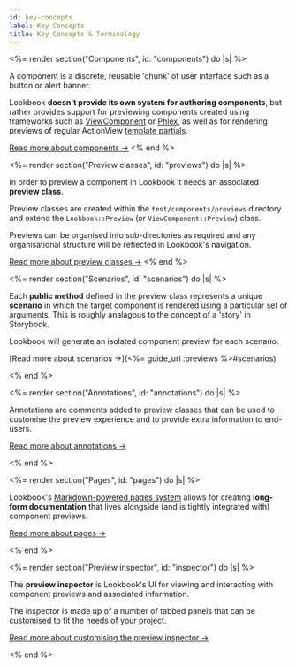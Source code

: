 ```yaml
---
id: key-concepts
label: Key Concepts
title: Key Concepts & Terminology
---
```


<%= render section("Components", id: "components") do |s| %>

  A component is a discrete, reusable 'chunk' of user interface such as a button or alert banner. 
  
  Lookbook **doesn't provide its own system for authoring components**, but rather provides support for previewing components created using
  frameworks such as [ViewComponent](https://viewcomponent.org/) or [Phlex](https://phlex.fun),
  as well as for rendering previews of regular ActionView [template partials](https://guides.rubyonrails.org/layouts_and_rendering.html#using-partials).

  [Read more about components &rarr;](<%= guide_url :components %>)
<% end %>

<%= render section("Preview classes", id: "previews") do |s| %>

  In order to preview a component in Lookbook it needs an associated **preview class**.

  Preview classes are created within the `test/components/previews` directory and extend the `Lookbook::Preview` (or `ViewComponent::Preview`) class.
  
  Previews can be organised into sub-directories as required and any organisational structure will be reflected in Lookbook's navigation.

  [Read more about preview classes &rarr;](<%= guide_url :previews %>)
<% end %>

<%= render section("Scenarios", id: "scenarios") do |s| %>
  
  Each **public method** defined in the preview class represents a unique **scenario** in which the target component is rendered using a particular set of arguments.
  This is roughly analagous to the concept of a 'story' in Storybook.
  
  Lookbook will generate an isolated component preview for each scenario.

  [Read more about scenarios &rarr;](<%= guide_url :previews %>#scenarios)

<% end %>

<%= render section("Annotations", id: "annotations") do |s| %>
  
  Annotations are comments added to preview classes that can be used to customise the preview experience and to provide extra information to end-users.

  [Read more about annotations &rarr;](<%= guide_url :annotations %>)

<% end %>

<%= render section("Pages", id: "pages") do |s| %>
  
  Lookbook's [Markdown-powered pages system](<%= guide_url :pages %>) allows for creating **long-form documentation** that lives alongside (and is tightly integrated with) component previews.

  [Read more about pages &rarr;](<%= guide_url :pages %>)
  
<% end %>

<%= render section("Preview inspector", id: "inspector") do |s| %>
  
  The **preview inspector** is Lookbook's UI for viewing and interacting with component previews and associated information.

  The inspector is made up of a number of tabbed panels that can be customised to fit the needs of your project.

  [Read more about customising the preview inspector &rarr;](<%= guide_url :ui_inspector %>)
  
<% end %>